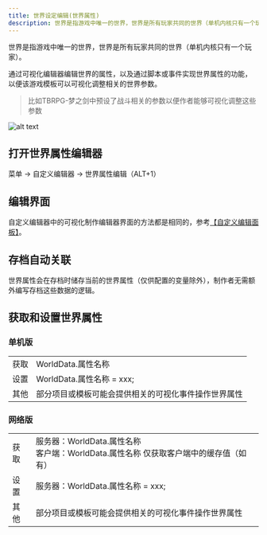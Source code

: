 ```yaml
---
title: 世界设定编辑(世界属性)
description: 世界是指游戏中唯一的世界，世界是所有玩家共同的世界（单机内核只有一个玩家）。
---
```


世界是指游戏中唯一的世界，世界是所有玩家共同的世界（单机内核只有一个玩家）。

通过可视化编辑器编辑世界的属性，以及通过脚本或事件实现世界属性的功能， 以便该游戏模板可以可视化调整相关的世界参数。

> 比如TBRPG-梦之剑中预设了战斗相关的参数以便作者能够可视化调整这些参数

![alt text](https://cdn.gcw.wiki.wiki/gcw/image/zh_hans/getting-started/19.edit/1.index/image-3.png)

## 打开世界属性编辑器

菜单 -> 自定义编辑器 -> 世界属性编辑（ALT+1）

## 编辑界面

自定义编辑器中的可视化制作编辑器界面的方法都是相同的，参考[【自定义编辑面板】](/zh_hans/getting-started/edit/editui)。

## 存档自动关联

世界属性会在存档时储存当前的世界属性（仅供配置的变量除外），制作者无需额外编写存档这些数据的逻辑。

## 获取和设置世界属性

### 单机版

|      |                                                      |
| ---- | ---------------------------------------------------- |
| 获取 | WorldData.属性名称                                   |
| 设置 | WorldData.属性名称 = xxx;                            |
| 其他 | 部分项目或模板可能会提供相关的可视化事件操作世界属性 |

### 网络版

|      |                                                                                          |
| ---- | ---------------------------------------------------------------------------------------- |
| 获取 | 服务器：WorldData.属性名称 <br>客户端：WorldData.属性名称 仅获取客户端中的缓存值（如有） |
| 设置 | 服务器：WorldData.属性名称 = xxx;                                                        |
| 其他 | 部分项目或模板可能会提供相关的可视化事件操作世界属性                                     |

